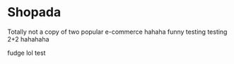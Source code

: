 # Shopada
Totally not a copy of two popular e-commerce 
hahaha funny
testing testing
2+2
hahahaha

fudge
lol
test

